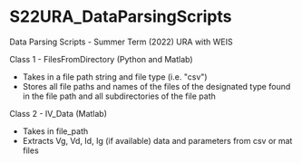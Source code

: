 # S22URA_DataParsingScripts
Data Parsing Scripts - Summer Term (2022) URA with WEIS

Class 1 - FilesFromDirectory (Python and Matlab)
- Takes in a file path string and file type (i.e. "csv")
- Stores all file paths and names of the files of the designated type found in the file path and all subdirectories of the file path

Class 2 - IV_Data (Matlab)
- Takes in file_path
- Extracts Vg, Vd, Id, Ig (if available) data and parameters from csv or mat files